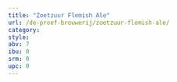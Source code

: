 ```yaml
---
title: "Zoetzuur Flemish Ale"
url: /de-proef-brouwerij/zoetzuur-flemish-ale/
category: 
style: 
abv: 7
ibu: 0
srm: 0
upc: 0
---
```


